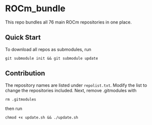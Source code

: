 # ROCm_bundle
This repo bundles all 76 main ROCm repositories in one place.

## Quick Start
To download all repos as submodules, run
```
git submodule init && git submodule update
```

## Contribution
The repository names are listed under `repolist.txt`. Modify the list to change the repositories included.
Next, remove .gitmodules with
```
rm .gitmodules
```
then run
```
chmod +x update.sh && ./update.sh
```
